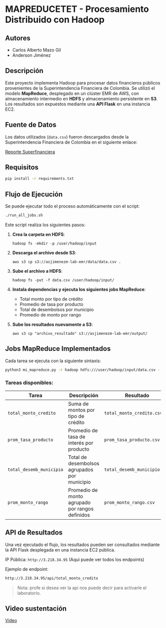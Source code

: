 # MAPREDUCETET - Procesamiento Distribuido con Hadoop

## Autores

* Carlos Alberto Mazo Gil
* Anderson Jiménez

## Descripción

Este proyecto implementa Hadoop para procesar datos financieros públicos provenientes de la Superintendencia Financiera de Colombia. Se utilizó el modelo **MapReduce**, desplegado en un clúster EMR de AWS, con almacenamiento intermedio en **HDFS** y almacenamiento persistente en **S3**. Los resultados son expuestos mediante una **API Flask** en una instancia EC2.

## Fuente de Datos

Los datos utilizados (`data.csv`) fueron descargados desde la Superintendencia Financiera de Colombia en el siguiente enlace:

[Reporte Superfinanciera](https://www.superfinanciera.gov.co/powerbi/reportes/536)

## Requisitos

```bash
pip install -r requirements.txt
```

## Flujo de Ejecución

Se puede ejecutar todo el proceso automáticamente con el script:

```bash
./run_all_jobs.sh
```

Este script realiza los siguientes pasos:

1. **Crea la carpeta en HDFS**:

   ```
   hadoop fs -mkdir -p /user/hadoop/input
   ```

2. **Descarga el archivo desde S3**:

   ```
   aws s3 cp s3://asjimenezm-lab-emr/data/data.csv .
   ```

3. **Sube el archivo a HDFS**:

   ```
   hadoop fs -put -f data.csv /user/hadoop/input/
   ```

4. **Instala dependencias y ejecuta los siguientes jobs MapReduce**:

   * Total monto por tipo de crédito
   * Promedio de tasa por producto
   * Total de desembolsos por municipio
   * Promedio de monto por rango

5. **Sube los resultados nuevamente a S3**:

   ```
   aws s3 cp "archivo_resultado" s3://asjimenezm-lab-emr/output/
   ```

## Jobs MapReduce Implementados

Cada tarea se ejecuta con la siguiente sintaxis:

```bash
python3 mi_mapreduce.py -r hadoop hdfs:///user/hadoop/input/data.csv --task "nombre_tarea"
```

### Tareas disponibles:

| Tarea                    | Descripción                                     | Resultado                    |
| ------------------------ | ----------------------------------------------- | ---------------------------- |
| `total_monto_credito`    | Suma de montos por tipo de crédito              | `total_monto_credito.csv`    |
| `prom_tasa_producto`     | Promedio de tasa de interés por producto        | `prom_tasa_producto.csv`     |
| `total_desemb_municipio` | Total de desembolsos agrupados por municipio    | `total_desemb_municipio.csv` |
| `prom_monto_rango`       | Promedio de monto agrupado por rangos definidos | `prom_monto_rango.csv`       |

## API de Resultados

Una vez ejecutado el flujo, los resultados pueden ser consultados mediante la API Flask desplegada en una instancia EC2 pública.

IP Pública: `http://3.218.34.95` (Aqui puede ver todos los endpoints)

Ejemplo de endpoint:

```bash
http://3.218.34.95/api/total_monto_credito
```

> Nota: profe si desea ver la api nos puede decir para activarle el laboratorio.

## Video sustentación

[Video](https://drive.google.com/file/d/1ac0j-Dtldohljng7cKV9K2EnL6b9UyKJ/view?usp=sharing)
